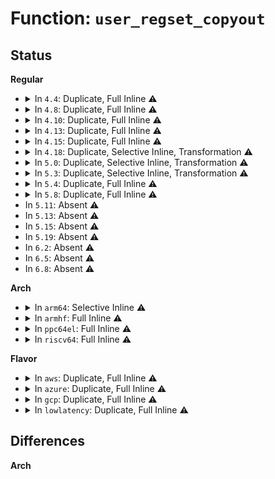# Function: <code>user_regset_copyout</code>

## Status
<b>Regular</b>
<ul>
<li>
<details>
<summary>In <code>4.4</code>: Duplicate, Full Inline ⚠️</summary>

**Collision:** Static Duplication

**Inline:** Full

**Transformation:** False

**Instances:**

```
In arch/x86/kernel/fpu/regset.c (ffffffff8103a4dc)
Location: include/linux/regset.h:220
Inline: True
Inline callers:
  - arch/x86/kernel/fpu/regset.c:xfpregs_get
  - arch/x86/kernel/fpu/regset.c:xstateregs_get
  - arch/x86/kernel/fpu/regset.c:fpregs_get
```
```
In arch/x86/kernel/ptrace.c (ffffffff8103c6a9)
Location: include/linux/regset.h:220
Inline: True
Inline callers:
  - arch/x86/kernel/ptrace.c:ioperm_get
```
</details>
</li>
<li>
<details>
<summary>In <code>4.8</code>: Duplicate, Full Inline ⚠️</summary>

**Collision:** Static Duplication

**Inline:** Full

**Transformation:** False

**Instances:**

```
In arch/x86/kernel/fpu/regset.c (ffffffff8103a272)
Location: include/linux/regset.h:220
Inline: True
Inline callers:
  - arch/x86/kernel/fpu/regset.c:fpregs_get
  - arch/x86/kernel/fpu/regset.c:xstateregs_get
  - arch/x86/kernel/fpu/regset.c:xfpregs_get
```
```
In arch/x86/kernel/ptrace.c (ffffffff8103c3e5)
Location: include/linux/regset.h:220
Inline: True
Inline callers:
  - arch/x86/kernel/ptrace.c:ioperm_get
```
</details>
</li>
<li>
<details>
<summary>In <code>4.10</code>: Duplicate, Full Inline ⚠️</summary>

**Collision:** Static Duplication

**Inline:** Full

**Transformation:** False

**Instances:**

```
In arch/x86/kernel/fpu/regset.c (ffffffff81039b62)
Location: include/linux/regset.h:220
Inline: True
Inline callers:
  - arch/x86/kernel/fpu/regset.c:fpregs_get
  - arch/x86/kernel/fpu/regset.c:xstateregs_get
  - arch/x86/kernel/fpu/regset.c:xfpregs_get
```
```
In arch/x86/kernel/ptrace.c (ffffffff8103bc75)
Location: include/linux/regset.h:220
Inline: True
Inline callers:
  - arch/x86/kernel/ptrace.c:ioperm_get
```
</details>
</li>
<li>
<details>
<summary>In <code>4.13</code>: Duplicate, Full Inline ⚠️</summary>

**Collision:** Static Duplication

**Inline:** Full

**Transformation:** False

**Instances:**

```
In arch/x86/kernel/fpu/regset.c (ffffffff81037a36)
Location: include/linux/regset.h:220
Inline: True
Inline callers:
  - arch/x86/kernel/fpu/regset.c:fpregs_get
  - arch/x86/kernel/fpu/regset.c:xstateregs_get
  - arch/x86/kernel/fpu/regset.c:xfpregs_get
```
```
In arch/x86/kernel/ptrace.c (ffffffff81039cc5)
Location: include/linux/regset.h:220
Inline: True
Inline callers:
  - arch/x86/kernel/ptrace.c:ioperm_get
```
</details>
</li>
<li>
<details>
<summary>In <code>4.15</code>: Duplicate, Full Inline ⚠️</summary>

**Collision:** Static Duplication

**Inline:** Full

**Transformation:** False

**Instances:**

```
In arch/x86/kernel/fpu/regset.c (ffffffff81039ce6)
Location: include/linux/regset.h:257
Inline: True
Inline callers:
  - arch/x86/kernel/fpu/regset.c:fpregs_get
  - arch/x86/kernel/fpu/regset.c:xstateregs_get
  - arch/x86/kernel/fpu/regset.c:xfpregs_get
```
```
In arch/x86/kernel/ptrace.c (ffffffff8103c6c5)
Location: include/linux/regset.h:257
Inline: True
Inline callers:
  - arch/x86/kernel/ptrace.c:ioperm_get
```
</details>
</li>
<li>
<details>
<summary>In <code>4.18</code>: Duplicate, Selective Inline, Transformation ⚠️</summary>

**Collision:** Static Duplication

**Inline:** Selective

**Transformation:** True

**Instances:**

```
In arch/x86/kernel/fpu/regset.c (ffffffff8103ac00)
Location: include/linux/regset.h:257
Inline: True
Direct callers:
  - arch/x86/kernel/fpu/regset.c:fpregs_get
  - arch/x86/kernel/fpu/regset.c:xstateregs_get
  - arch/x86/kernel/fpu/regset.c:xfpregs_get
```
```
In arch/x86/kernel/ptrace.c (ffffffff8103dbb0)
Location: include/linux/regset.h:257
Inline: True
Direct callers:
  - arch/x86/kernel/ptrace.c:ioperm_get
```
**Symbols:**

```
ffffffff8103ac00-ffffffff8103aca0: user_regset_copyout.constprop.3 (STB_LOCAL)
ffffffff8103dbb0-ffffffff8103dcd1: user_regset_copyout.constprop.15 (STB_LOCAL)
```
</details>
</li>
<li>
<details>
<summary>In <code>5.0</code>: Duplicate, Selective Inline, Transformation ⚠️</summary>

**Collision:** Static Duplication

**Inline:** Selective

**Transformation:** True

**Instances:**

```
In arch/x86/kernel/fpu/regset.c (ffffffff8103c100)
Location: include/linux/regset.h:257
Inline: True
Direct callers:
  - arch/x86/kernel/fpu/regset.c:fpregs_get
  - arch/x86/kernel/fpu/regset.c:xstateregs_get
  - arch/x86/kernel/fpu/regset.c:xfpregs_get
```
```
In arch/x86/kernel/ptrace.c (ffffffff8103f180)
Location: include/linux/regset.h:257
Inline: True
Direct callers:
  - arch/x86/kernel/ptrace.c:ioperm_get
```
**Symbols:**

```
ffffffff8103c100-ffffffff8103c1a0: user_regset_copyout.constprop.3 (STB_LOCAL)
ffffffff8103f180-ffffffff8103f2a1: user_regset_copyout.constprop.15 (STB_LOCAL)
```
</details>
</li>
<li>
<details>
<summary>In <code>5.3</code>: Duplicate, Selective Inline, Transformation ⚠️</summary>

**Collision:** Static Duplication

**Inline:** Selective

**Transformation:** True

**Instances:**

```
In arch/x86/kernel/fpu/regset.c (ffffffff8103ecc0)
Location: include/linux/regset.h:254
Inline: True
Inline callers:
  - arch/x86/kernel/fpu/regset.c:fpregs_get
  - arch/x86/kernel/fpu/regset.c:xfpregs_get
Direct callers:
  - arch/x86/kernel/fpu/regset.c:xstateregs_get
```
```
In arch/x86/kernel/ptrace.c (ffffffff81041795)
Location: include/linux/regset.h:254
Inline: True
Inline callers:
  - arch/x86/kernel/ptrace.c:ioperm_get
```
**Symbols:**

```
ffffffff8103e600-ffffffff8103e6a0: user_regset_copyout.constprop.0 (STB_LOCAL)
```
</details>
</li>
<li>
<details>
<summary>In <code>5.4</code>: Duplicate, Full Inline ⚠️</summary>

**Collision:** Static Duplication

**Inline:** Full

**Transformation:** False

**Instances:**

```
In arch/x86/kernel/fpu/regset.c (ffffffff8103f3d0)
Location: include/linux/regset.h:254
Inline: True
Inline callers:
  - arch/x86/kernel/fpu/regset.c:fpregs_get
  - arch/x86/kernel/fpu/regset.c:xstateregs_get
  - arch/x86/kernel/fpu/regset.c:xfpregs_get
```
```
In arch/x86/kernel/ptrace.c (ffffffff81041f15)
Location: include/linux/regset.h:254
Inline: True
Inline callers:
  - arch/x86/kernel/ptrace.c:ioperm_get
```
</details>
</li>
<li>
<details>
<summary>In <code>5.8</code>: Duplicate, Full Inline ⚠️</summary>

**Collision:** Static Duplication

**Inline:** Full

**Transformation:** False

**Instances:**

```
In arch/x86/kernel/fpu/regset.c (ffffffff81042580)
Location: include/linux/regset.h:254
Inline: True
Inline callers:
  - arch/x86/kernel/fpu/regset.c:fpregs_get
  - arch/x86/kernel/fpu/regset.c:xstateregs_get
  - arch/x86/kernel/fpu/regset.c:xfpregs_get
```
```
In arch/x86/kernel/ptrace.c (ffffffff81044aa5)
Location: include/linux/regset.h:254
Inline: True
Inline callers:
  - arch/x86/kernel/ptrace.c:ioperm_get
```
</details>
</li>
<li>
In <code>5.11</code>: Absent ⚠️
</li>
<li>
In <code>5.13</code>: Absent ⚠️
</li>
<li>
In <code>5.15</code>: Absent ⚠️
</li>
<li>
In <code>5.19</code>: Absent ⚠️
</li>
<li>
In <code>6.2</code>: Absent ⚠️
</li>
<li>
In <code>6.5</code>: Absent ⚠️
</li>
<li>
In <code>6.8</code>: Absent ⚠️
</li>
</ul>
<b>Arch</b>
<ul>
<li>
<details>
<summary>In <code>arm64</code>: Selective Inline ⚠️</summary>

```c
int user_regset_copyout(unsigned int *pos, unsigned int *count, void **kbuf, void **ubuf, const void *data, const int start_pos, const int end_pos);
```

**Collision:** Unique Static

**Inline:** Selective

**Transformation:** False

**Instances:**

```
In arch/arm64/kernel/ptrace.c (ffff80001008b5a0)
Location: include/linux/regset.h:254
Inline: True
Inline callers:
  - arch/arm64/kernel/ptrace.c:compat_tls_get
  - arch/arm64/kernel/ptrace.c:compat_vfp_get
  - arch/arm64/kernel/ptrace.c:pac_generic_keys_get
  - arch/arm64/kernel/ptrace.c:pac_address_keys_get
  - arch/arm64/kernel/ptrace.c:pac_mask_get
  - arch/arm64/kernel/ptrace.c:sve_get
  - arch/arm64/kernel/ptrace.c:system_call_get
  - arch/arm64/kernel/ptrace.c:tls_get
  - arch/arm64/kernel/ptrace.c:fpr_get
  - arch/arm64/kernel/ptrace.c:gpr_get
  - arch/arm64/kernel/ptrace.c:hw_break_get
  - arch/arm64/kernel/ptrace.c:hw_break_get
  - arch/arm64/kernel/ptrace.c:hw_break_get
Direct callers:
  - arch/arm64/kernel/ptrace.c:compat_vfp_get
  - arch/arm64/kernel/ptrace.c:sve_get
  - arch/arm64/kernel/ptrace.c:sve_get
  - arch/arm64/kernel/ptrace.c:sve_get
  - arch/arm64/kernel/ptrace.c:hw_break_get
```
**Symbols:**

```
ffff80001008d598-ffff80001008d7b8: user_regset_copyout (STB_LOCAL)
```
</details>
</li>
<li>
<details>
<summary>In <code>armhf</code>: Full Inline ⚠️</summary>

**Collision:** Unique Static

**Inline:** Full

**Transformation:** False

**Instances:**

```
In arch/arm/kernel/ptrace.c (c030c368)
Location: include/linux/regset.h:254
Inline: True
Inline callers:
  - arch/arm/kernel/ptrace.c:vfp_get
  - arch/arm/kernel/ptrace.c:vfp_get
  - arch/arm/kernel/ptrace.c:fpa_get
  - arch/arm/kernel/ptrace.c:gpr_get
```
</details>
</li>
<li>
<details>
<summary>In <code>ppc64el</code>: Full Inline ⚠️</summary>

**Collision:** Unique Static

**Inline:** Full

**Transformation:** False

**Instances:**

```
In arch/powerpc/kernel/ptrace.c (c000000000014334)
Location: include/linux/regset.h:254
Inline: True
Inline callers:
  - arch/powerpc/kernel/ptrace.c:pmu_get
  - arch/powerpc/kernel/ptrace.c:ebb_get
  - arch/powerpc/kernel/ptrace.c:tar_get
  - arch/powerpc/kernel/ptrace.c:dscr_get
  - arch/powerpc/kernel/ptrace.c:ppr_get
  - arch/powerpc/kernel/ptrace.c:tm_dscr_get
  - arch/powerpc/kernel/ptrace.c:tm_ppr_get
  - arch/powerpc/kernel/ptrace.c:tm_tar_get
  - arch/powerpc/kernel/ptrace.c:tm_spr_get
  - arch/powerpc/kernel/ptrace.c:tm_spr_get
  - arch/powerpc/kernel/ptrace.c:tm_spr_get
  - arch/powerpc/kernel/ptrace.c:tm_cvsx_get
  - arch/powerpc/kernel/ptrace.c:tm_cvmx_get
  - arch/powerpc/kernel/ptrace.c:tm_cvmx_get
  - arch/powerpc/kernel/ptrace.c:tm_cfpr_get
  - arch/powerpc/kernel/ptrace.c:tm_cgpr_get
  - arch/powerpc/kernel/ptrace.c:tm_cgpr_get
  - arch/powerpc/kernel/ptrace.c:tm_cgpr_get
  - arch/powerpc/kernel/ptrace.c:vsr_get
  - arch/powerpc/kernel/ptrace.c:vr_get
  - arch/powerpc/kernel/ptrace.c:vr_get
  - arch/powerpc/kernel/ptrace.c:fpr_get
  - arch/powerpc/kernel/ptrace.c:gpr_get
  - arch/powerpc/kernel/ptrace.c:gpr_get
  - arch/powerpc/kernel/ptrace.c:gpr_get
```
</details>
</li>
<li>
<details>
<summary>In <code>riscv64</code>: Full Inline ⚠️</summary>

**Collision:** Unique Static

**Inline:** Full

**Transformation:** False

**Instances:**

```
In arch/riscv/kernel/ptrace.c (ffffffe0000b6036)
Location: include/linux/regset.h:254
Inline: True
Inline callers:
  - arch/riscv/kernel/ptrace.c:riscv_fpr_get
  - arch/riscv/kernel/ptrace.c:riscv_fpr_get
  - arch/riscv/kernel/ptrace.c:riscv_gpr_get
```
</details>
</li>
</ul>
<b>Flavor</b>
<ul>
<li>
<details>
<summary>In <code>aws</code>: Duplicate, Full Inline ⚠️</summary>

**Collision:** Static Duplication

**Inline:** Full

**Transformation:** False

**Instances:**

```
In arch/x86/kernel/fpu/regset.c (ffffffff8103f550)
Location: include/linux/regset.h:254
Inline: True
Inline callers:
  - arch/x86/kernel/fpu/regset.c:fpregs_get
  - arch/x86/kernel/fpu/regset.c:xstateregs_get
  - arch/x86/kernel/fpu/regset.c:xfpregs_get
```
```
In arch/x86/kernel/ptrace.c (ffffffff81042095)
Location: include/linux/regset.h:254
Inline: True
Inline callers:
  - arch/x86/kernel/ptrace.c:ioperm_get
```
</details>
</li>
<li>
<details>
<summary>In <code>azure</code>: Duplicate, Full Inline ⚠️</summary>

**Collision:** Static Duplication

**Inline:** Full

**Transformation:** False

**Instances:**

```
In arch/x86/kernel/fpu/regset.c (ffffffff8102ed50)
Location: include/linux/regset.h:254
Inline: True
Inline callers:
  - arch/x86/kernel/fpu/regset.c:fpregs_get
  - arch/x86/kernel/fpu/regset.c:xstateregs_get
  - arch/x86/kernel/fpu/regset.c:xfpregs_get
```
```
In arch/x86/kernel/ptrace.c (ffffffff81031755)
Location: include/linux/regset.h:254
Inline: True
Inline callers:
  - arch/x86/kernel/ptrace.c:ioperm_get
```
</details>
</li>
<li>
<details>
<summary>In <code>gcp</code>: Duplicate, Full Inline ⚠️</summary>

**Collision:** Static Duplication

**Inline:** Full

**Transformation:** False

**Instances:**

```
In arch/x86/kernel/fpu/regset.c (ffffffff8103f390)
Location: include/linux/regset.h:254
Inline: True
Inline callers:
  - arch/x86/kernel/fpu/regset.c:fpregs_get
  - arch/x86/kernel/fpu/regset.c:xstateregs_get
  - arch/x86/kernel/fpu/regset.c:xfpregs_get
```
```
In arch/x86/kernel/ptrace.c (ffffffff81041ed5)
Location: include/linux/regset.h:254
Inline: True
Inline callers:
  - arch/x86/kernel/ptrace.c:ioperm_get
```
</details>
</li>
<li>
<details>
<summary>In <code>lowlatency</code>: Duplicate, Full Inline ⚠️</summary>

**Collision:** Static Duplication

**Inline:** Full

**Transformation:** False

**Instances:**

```
In arch/x86/kernel/fpu/regset.c (ffffffff81040670)
Location: include/linux/regset.h:254
Inline: True
Inline callers:
  - arch/x86/kernel/fpu/regset.c:fpregs_get
  - arch/x86/kernel/fpu/regset.c:xstateregs_get
  - arch/x86/kernel/fpu/regset.c:xfpregs_get
```
```
In arch/x86/kernel/ptrace.c (ffffffff810432b5)
Location: include/linux/regset.h:254
Inline: True
Inline callers:
  - arch/x86/kernel/ptrace.c:ioperm_get
```
</details>
</li>
</ul>

## Differences
<b>Arch</b>
<ul>
</ul>
